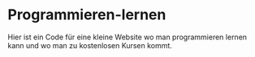 # Programmieren-lernen
Hier ist ein Code für eine kleine Website wo man programmieren lernen kann und wo man zu kostenlosen Kursen kommt.
